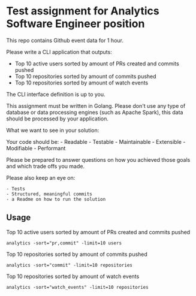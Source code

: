 # Test assignment for Analytics Software Engineer position

This repo contains Github event data for 1 hour.

Please write a CLI application that outputs:

- Top 10 active users sorted by amount of PRs created and commits pushed
- Top 10 repositories sorted by amount of commits pushed
- Top 10 repositories sorted by amount of watch events

The CLI interface definition is up to you.

This assignment must be written in Golang.
Please don't use any type of database or data processing engines (such as Apache Spark), this data should be processed by your application.

What we want to see in your solution:

Your code should be:
    - Readable
    - Testable
    - Maintainable
    - Extensible
    - Modifiable
    - Performant

Please be prepared to answer questions on how you achieved those goals and which trade offs you made.

Please also keep an eye on:

    - Tests
    - Structured, meaningful commits
    - a Readme on how to run the solution


## Usage

Top 10 active users sorted by amount of PRs created and commits pushed
```
analytics -sort="pr,commit" -limit=10 users
```

Top 10 repositories sorted by amount of commits pushed
```
analytics -sort="commit" -limit=10 repositories
```

Top 10 repositories sorted by amount of watch events
```
analytics -sort="watch_events" -limit=10 repositories
```